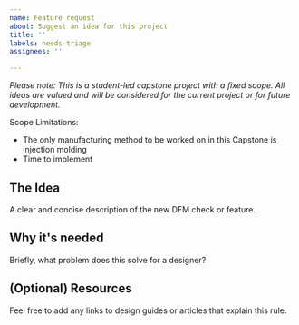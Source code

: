 ```yaml
---
name: Feature request
about: Suggest an idea for this project
title: ''
labels: needs-triage
assignees: ''

---
```


*Please note: This is a student-led capstone project with a fixed scope. All ideas are valued and will be considered for the current project or for future development.*

Scope Limitations:
- The only manufacturing method to be worked on in this Capstone is injection molding
- Time to implement

## The Idea
A clear and concise description of the new DFM check or feature.

## Why it's needed
Briefly, what problem does this solve for a designer?

## (Optional) Resources
Feel free to add any links to design guides or articles that explain this rule.
